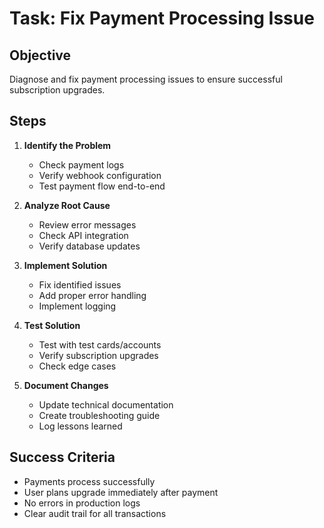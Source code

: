 # Task: Fix Payment Processing Issue

## Objective
Diagnose and fix payment processing issues to ensure successful subscription upgrades.

## Steps

1. **Identify the Problem**
   - Check payment logs
   - Verify webhook configuration
   - Test payment flow end-to-end

2. **Analyze Root Cause**
   - Review error messages
   - Check API integration
   - Verify database updates

3. **Implement Solution**
   - Fix identified issues
   - Add proper error handling
   - Implement logging

4. **Test Solution**
   - Test with test cards/accounts
   - Verify subscription upgrades
   - Check edge cases

5. **Document Changes**
   - Update technical documentation
   - Create troubleshooting guide
   - Log lessons learned

## Success Criteria
- Payments process successfully
- User plans upgrade immediately after payment
- No errors in production logs
- Clear audit trail for all transactions 